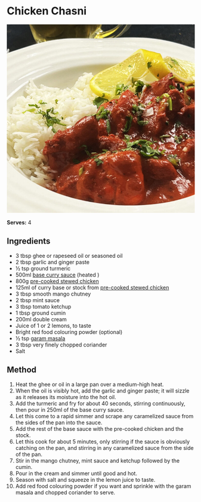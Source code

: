 # Chicken Chasni

![Chicken Chasni](resources/chicken-chasni.png)

**Serves:** 4

## Ingredients
- 3 tbsp ghee or rapeseed oil or seasoned oil
- 2 tbsp garlic and ginger paste
- ½ tsp ground turmeric 
- 500ml [base curry sauce](../Base/curry-base.md) (heated )
- 800g [pre-cooked stewed chicken](../Base/pre-cooked-chicken.md)
- 125ml of curry base or stock from [pre-cooked stewed chicken](../Base/curry-base.md)
- 3 tbsp smooth mango chutney
- 2 tbsp mint sauce 
- 3 tbsp tomato ketchup 
- 1 tbsp ground cumin 
- 200ml double cream 
- Juice of 1 or 2 lemons, to taste 
- Bright red food colouring powder (optional) 
- ½ tsp [garam masala](../Base/garam-masala.md)
- 3 tbsp very finely chopped coriander
- Salt 

## Method
1. Heat the ghee or oil in a large pan over a medium-high heat. 
1. When the oil is visibly hot, add the garlic and ginger paste; it will sizzle as it releases its moisture into the hot oil. 
1. Add the turmeric and fry for about 40 seconds, stirring continuously, then pour in 250ml of the base curry sauce. 
1. Let this come to a rapid simmer and scrape any caramelized sauce from the sides of the pan into the sauce. 
1. Add the rest of the base sauce with the pre-cooked chicken and the stock. 
1. Let this cook for about 5 minutes, only stirring if the sauce is obviously catching on the pan, and stirring in any caramelized sauce from the side of the pan. 
1. Stir in the mango chutney, mint sauce and ketchup followed by the cumin. 
1. Pour in the cream and simmer until good and hot. 
1. Season with salt and squeeze in the lemon juice to taste. 
1. Add red food colouring powder if you want and sprinkle with the garam masala and chopped coriander to serve. 
